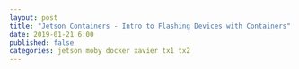 ```yaml
---
layout: post
title: "Jetson Containers - Intro to Flashing Devices with Containers"
date: 2019-01-21 6:00
published: false
categories: jetson moby docker xavier tx1 tx2
---
```

